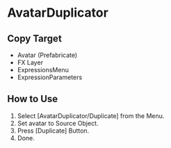 # AvatarDuplicator

## Copy Target
* Avatar (Prefabricate)
* FX Layer
* ExpressionsMenu
* ExpressionParameters

## How to Use

1. Select [AvatarDuplicator/Duplicate] from the Menu.
2. Set avatar to Source Object.
3. Press [Duplicate] Button.
4. Done.
